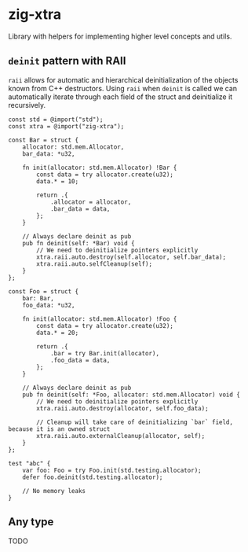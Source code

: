 # zig-xtra

Library with helpers for implementing higher level concepts and utils.

## `deinit` pattern with RAII

`raii` allows for automatic and hierarchical deinitialization of the objects known from C++ destructors. Using `raii` when
`deinit` is called we can automatically iterate through each field of the struct and deinitialize it recursively.

```zig
const std = @import("std");
const xtra = @import("zig-xtra");

const Bar = struct {
    allocator: std.mem.Allocator,
    bar_data: *u32,

    fn init(allocator: std.mem.Allocator) !Bar {
        const data = try allocator.create(u32);
        data.* = 10;

        return .{
            .allocator = allocator,
            .bar_data = data,
        };
    }

    // Always declare deinit as pub
    pub fn deinit(self: *Bar) void {
        // We need to deinitialize pointers explicitly
        xtra.raii.auto.destroy(self.allocator, self.bar_data);
        xtra.raii.auto.selfCleanup(self);
    }
};

const Foo = struct {
    bar: Bar,
    foo_data: *u32,

    fn init(allocator: std.mem.Allocator) !Foo {
        const data = try allocator.create(u32);
        data.* = 20;

        return .{
            .bar = try Bar.init(allocator),
            .foo_data = data,
        };
    }

    // Always declare deinit as pub
    pub fn deinit(self: *Foo, allocator: std.mem.Allocator) void {
        // We need to deinitialize pointers explicitly
        xtra.raii.auto.destroy(allocator, self.foo_data);

        // Cleanup will take care of deinitializing `bar` field, because it is an owned struct
        xtra.raii.auto.externalCleanup(allocator, self);
    }
};

test "abc" {
    var foo: Foo = try Foo.init(std.testing.allocator);
    defer foo.deinit(std.testing.allocator);

    // No memory leaks
}
```

## Any type

TODO
